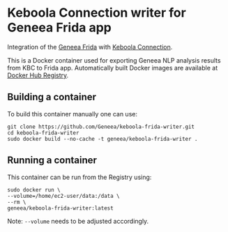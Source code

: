 # Keboola Connection writer for Geneea Frida app

Integration of the [Geneea Frida](https://frida.geneea.com) with [Keboola Connection](https://connection.keboola.com).

This is a Docker container used for exporting Geneea NLP analysis results from KBC to Frida app.
Automatically built Docker images are available at [Docker Hub Registry](https://hub.docker.com/r/geneea/keboola-frida-writer/).

## Building a container
To build this container manually one can use:

```
git clone https://github.com/Geneea/keboola-frida-writer.git
cd keboola-frida-writer
sudo docker build --no-cache -t geneea/keboola-frida-writer .
```

## Running a container
This container can be run from the Registry using:

```
sudo docker run \
--volume=/home/ec2-user/data:/data \
--rm \
geneea/keboola-frida-writer:latest
```
Note: `--volume` needs to be adjusted accordingly.
